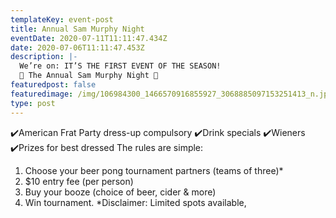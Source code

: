 ```yaml
---
templateKey: event-post
title: Annual Sam Murphy Night
eventDate: 2020-07-11T11:11:47.434Z
date: 2020-07-06T11:11:47.453Z
description: |-
  We’re on: IT’S THE FIRST EVENT OF THE SEASON!
  🎉 The Annual Sam Murphy Night 🎉
featuredpost: false
featuredimage: /img/106984300_1466570916855927_3068885097153251413_n.jpg
type: post
---
```



✔️American Frat Party dress-up compulsory
✔️Drink specials
✔️Wieners
✔️Prizes for best dressed
The rules are simple:

1. Choose your beer pong tournament partners (teams of three)*
2. $10 entry fee (per person)
3. Buy your booze (choice of beer, cider & more)
4. Win tournament.
   *Disclaimer: Limited spots available,